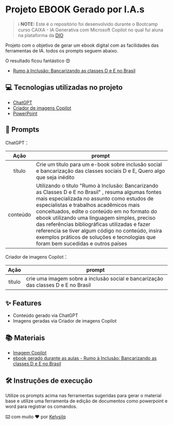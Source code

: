 # Projeto EBOOK Gerado por I.A.s


 > ℹ️ **NOTE:** Este é o repositório foi desenvolvido durante o Bootcamp curso CAIXA - IA Generativa com Microsoft Copilot no qual fui aluna na plataforma da [DIO](https://dio.me)

Projeto com o objetivo de gerar um ebook digital com as facilidades das ferramentas de IA. todos os prompts
seguem abaixo.

O resultado ficou fantástico 😍
- [Rumo à Inclusão: Bancarizando as classes D e E no Brasil](https://github.com/Kelysilq/e-book-IA-/blob/main/Rumo%20%C3%A0%20Inclus%C3%A3o%20Bancarizando%20as%20classes%20D%20e%20E%20no%20Brasil.pdf)

## 💻 Tecnologias utilizadas no projeto

- [ChatGPT](https://chat.openai.com/) 
- [ Criador de imagens Copilot](https://copilot.microsoft.com/images/create?cc=st&msockid=3513dbe3604c66de2bd9ce95612e6713])
- [PowerPoint](https://www.microsoft.com/en/microsoft-365/powerpoint)

## 🧠 Prompts


ChatGPT：

|   Ação   | prompt                                                                                                                                                                                                                                                                         |
| :------: | ------------------------------------------------------------------------------------------------------------------------------------------------------------------------------------------------------------------------------------------------------------------------------ |
|  título  | Crie um título para um e-book sobre inclusão social e bancarização das classes sociais D e E, Quero algo que seja inédito                       |
| conteúdo | Utilizando o título "Rumo à Inclusão: Bancarizando as Classes D e E no Brasil" , resuma algumas fontes mais especializada no assunto como estudos de especialistas e trabalhos acadêmicos mais conceituados, edite o conteúdo em no formato do ebook utilizando uma linguagem simples, preciso das referências bibliográficas utilizadas e fazer referencia se tiver algum código no conteúdo, insira exemplos práticos de soluções e tecnologias que foram bem sucedidas e outros países

Criador de imagens Copilot：

|  Ação  | prompt                                                                                 |
| :----: | -------------------------------------------------------------------------------------- |
| título | crie uma imagem sobre a inclusão social e bancarização das classes D e E no Brasil |

## ✨ Features

- Conteúdo gerado via ChatGPT
- Imagens geradas via Criador de imagens Copilot

## 📚 Materiais

- [Imagem Copilot](https://copilot.microsoft.com/images/create/crie-uma-imagem-sobre-inclusc3a3o-financeira-e-social/1-67883eeb1c014789be334e505443ee56?id=48naez3%2bj4qPkWWFefv%2byA%3d%3d&view=detailv2&idpp=genimg&thId=OIG3.pTjYEmrUiYQk6ekmbgyy&skey=0TL5s8nOdRgb7KxSfnLnMgU9HeihxM2YfEd1UeKpi9k&FORM=GCRIDP)
- [ebook gerado durante as aulas - Rumo à Inclusão: Bancarizando as classes D e E no Brasil](https://github.com/Kelysilq/e-book-IA-/blob/main/Rumo%20%C3%A0%20Inclus%C3%A3o%20Bancarizando%20as%20classes%20D%20e%20E%20no%20Brasil.pdf)

## 🛠️ Instruções de execução

Utilize os prompts acima nas ferramentas sugeridas para gerar o material base e utilize uma ferramenta de edição de documentos como powerpoint e word para registrar os comandos.


⌨️ com muito ❤️ por [Kelysilq](https://github.com/Kelysilq)
